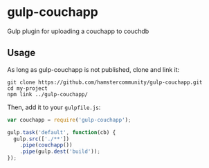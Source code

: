 # gulp-couchapp
Gulp plugin for uploading a couchapp to couchdb

## Usage

As long as gulp-couchapp is not published, clone and link it:

```shell
git clone https://github.com/hamstercommunity/gulp-couchapp.git
cd my-project
npm link ../gulp-couchapp/
```

Then, add it to your `gulpfile.js`:

```javascript
var couchapp = require('gulp-couchapp');

gulp.task('default', function(cb) {
  gulp.src(['./**'])
    .pipe(couchapp())
    .pipe(gulp.dest('build'));
});
```
